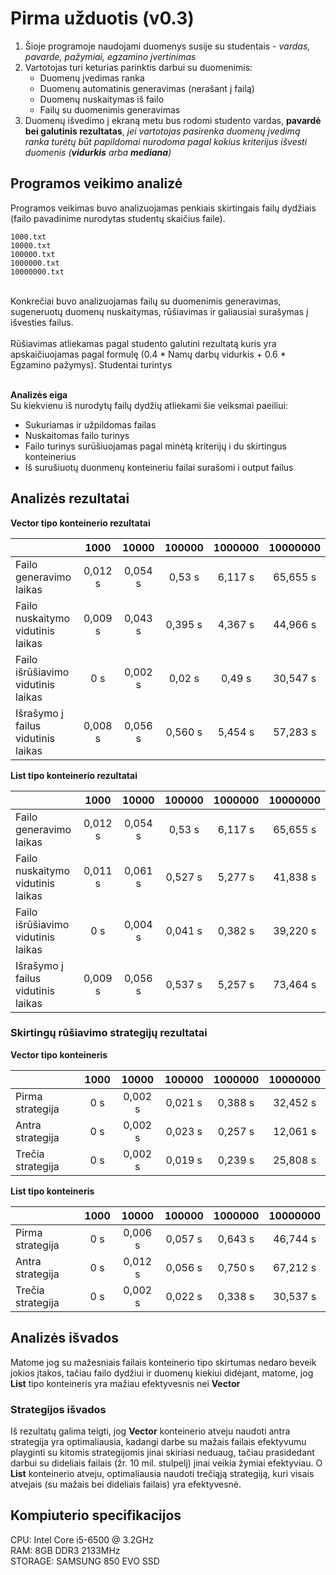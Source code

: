 # Pirma užduotis (v0.3)
1. Šioje programoje naudojami duomenys susije su studentais - _vardas, pavarde, pažymiai, egzamino įvertinimas_
2. Vartotojas turi keturias parinktis darbui su duomenimis:
	- Duomenų įvedimas ranka
	- Duomenų automatinis generavimas (nerašant į failą)
	- Duomenų nuskaitymas iš failo
	- Failų su duomenimis generavimas
3. Duomenų išvedimo į ekraną metu bus rodomi studento vardas, **pavardė bei galutinis rezultatas**, _jei vartotojas pasirenka duomenų įvedimą ranka turėtų būt papildomai nurodoma pagal kokius kriterijus išvesti duomenis (**vidurkis** arba **mediana**)_

## Programos veikimo analizė
Programos veikimas buvo analizuojamas penkiais skirtingais failų dydžiais (failo pavadinime nurodytas studentų skaičius faile).<br>
```
1000.txt
10000.txt
100000.txt
1000000.txt
10000000.txt
```
<br>
Konkrečiai buvo analizuojamas failų su duomenimis generavimas, sugeneruotų duomenų nuskaitymas, rūšiavimas ir galiausiai surašymas į išvesties failus. <br>
<br>
Rūšiavimas atliekamas pagal studento galutini rezultatą kuris yra apskaičiuojamas pagal formulę (0.4 * Namų darbų vidurkis + 0.6 * Egzamino pažymys). Studentai turintys <br>
<br>

**Analizės eiga**
<br>
Su kiekvienu iš nurodytų failų dydžių atliekami šie veiksmai paeiliui:
- Sukuriamas ir užpildomas failas
- Nuskaitomas failo turinys
- Failo turinys surūšiuojamas pagal minėtą kriterijų i du skirtingus konteinerius
- Iš surušiuotų duonmenų konteineriu failai surašomi i output failus

## Analizės rezultatai
**Vector tipo konteinerio rezultatai**

|                                               |  1000   |  10000  | 100000 | 1000000 | 10000000  |
| --------------------------------------------- |:-------:|:-------:|:------:|:-------:|:---------:|
|  Failo generavimo laikas                      | 0,012 s | 0,054 s | 0,53 s | 6,117 s | 65,655 s  |
|  Failo nuskaitymo vidutinis laikas            | 0,009 s | 0,043 s | 0,395 s| 4,367 s | 44,966 s  |
|  Failo išrūšiavimo vidutinis laikas           | 0 s     | 0,002 s | 0,02 s | 0,49 s  | 30,547 s  |
|  Išrašymo į failus vidutinis laikas           | 0,008 s | 0,056 s | 0,560 s| 5,454 s | 57,283 s  |

**List tipo konteinerio rezultatai**

|                                               |  1000   |  10000  | 100000 | 1000000 | 10000000  |
| --------------------------------------------- |:-------:|:-------:|:------:|:-------:|:---------:|
|  Failo generavimo laikas                      | 0,012 s | 0,054 s | 0,53 s | 6,117 s | 65,655 s  |
|  Failo nuskaitymo vidutinis laikas            | 0,011 s | 0,061 s | 0,527 s| 5,277 s | 41,838 s  |
|  Failo išrūšiavimo vidutinis laikas           | 0 s     | 0,004 s | 0,041 s| 0,382 s | 39,220 s  |
|  Išrašymo į failus vidutinis laikas           | 0,009 s | 0,056 s | 0,537 s| 5,257 s | 73,464 s  |

### Skirtingų rūšiavimo strategijų rezultatai

**Vector tipo konteineris**

|                                               | 1000    |  10000  | 100000  | 1000000 | 10000000 |
| --------------------------------------------- |:-------:|:-------:|:-------:|:-------:|:--------:|
|  Pirma strategija                             | 0 s     | 0,002 s | 0,021 s | 0,388 s | 32,452 s |
|  Antra strategija                             | 0 s     | 0,002 s | 0,023 s | 0,257 s | 12,061 s |
|  Trečia strategija                            | 0 s     | 0,002 s | 0,019 s | 0,239 s | 25,808 s |

**List tipo konteineris**

|                                               | 1000    |  10000  | 100000  | 1000000 | 10000000 |
| --------------------------------------------- |:-------:|:-------:|:-------:|:-------:|:--------:|
|  Pirma strategija                             | 0 s     | 0,006 s | 0,057 s | 0,643 s | 46,744 s |
|  Antra strategija                             | 0 s     | 0,012 s | 0,056 s | 0,750 s | 67,212 s |
|  Trečia strategija                            | 0 s     | 0,002 s | 0,022 s | 0,338 s | 30,537 s |

## Analizės išvados

Matome jog su mažesniais failais konteinerio tipo skirtumas nedaro beveik jokios įtakos, tačiau failo dydžiui ir duomenų kiekiui didėjant, matome, jog **List** tipo konteineris yra mažiau efektyvesnis nei **Vector**
### Strategijos išvados
Iš rezultatų galima teigti, jog **Vector** konteinerio atveju naudoti antra strategija yra optimaliausia, kadangi darbe su mažais failais efektyvumu playginti su kitomis strategijomis
jinai skiriasi neduaug, tačiau prasidedant darbui su dideliais failais (žr. 10 mil. stulpelį) jinai veikia žymiai efektyviau. 
O **List** konteinerio atveju, optimaliausia naudoti trečiąją strategiją, kuri visais atvejais (su mažais bei dideliais failais) yra efektyvesnė.
## Kompiuterio specifikacijos

CPU: Intel Core i5-6500 @ 3.2GHz<br>
RAM: 8GB DDR3 2133MHz<br>
STORAGE: SAMSUNG 850 EVO SSD<br>